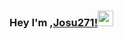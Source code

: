 ### Hey I'm ,[Josu271!](https://www.linkedin.com/in/jose-sulla/)<img src="https://media.giphy.com/media/hvRJCLFzcasrR4ia7z/giphy.gif" width="25px">
